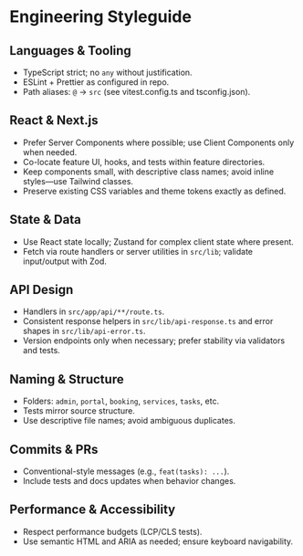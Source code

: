 # Engineering Styleguide

## Languages & Tooling
- TypeScript strict; no `any` without justification.
- ESLint + Prettier as configured in repo.
- Path aliases: `@` → `src` (see vitest.config.ts and tsconfig.json).

## React & Next.js
- Prefer Server Components where possible; use Client Components only when needed.
- Co-locate feature UI, hooks, and tests within feature directories.
- Keep components small, with descriptive class names; avoid inline styles—use Tailwind classes.
- Preserve existing CSS variables and theme tokens exactly as defined.

## State & Data
- Use React state locally; Zustand for complex client state where present.
- Fetch via route handlers or server utilities in `src/lib`; validate input/output with Zod.

## API Design
- Handlers in `src/app/api/**/route.ts`.
- Consistent response helpers in `src/lib/api-response.ts` and error shapes in `src/lib/api-error.ts`.
- Version endpoints only when necessary; prefer stability via validators and tests.

## Naming & Structure
- Folders: `admin`, `portal`, `booking`, `services`, `tasks`, etc.
- Tests mirror source structure.
- Use descriptive file names; avoid ambiguous duplicates.

## Commits & PRs
- Conventional-style messages (e.g., `feat(tasks): ...`).
- Include tests and docs updates when behavior changes.

## Performance & Accessibility
- Respect performance budgets (LCP/CLS tests).
- Use semantic HTML and ARIA as needed; ensure keyboard navigability.
